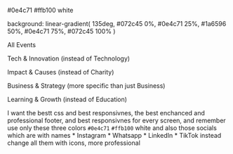#0e4c71
#ffb100
white



background: linear-gradient(
    135deg,
    #072c45 0%,
    #0e4c71 25%,
    #1a6596 50%,
    #0e4c71 75%,
    #072c45 100%
)

All Events

Tech & Innovation (instead of Technology)

Impact & Causes (instead of Charity)

Business & Strategy (more specific than just Business)

Learning & Growth (instead of Education)


I want the bestt css and best responsivnes, the best enchanced and professional footer, and best responsivnes for every screen, and remember use only these three colors `#0e4c71` `#ffb100` white and also those socials which are with names  * Instagram * Whatsapp * LinkedIn * TikTok instead change all them with icons, more professional 